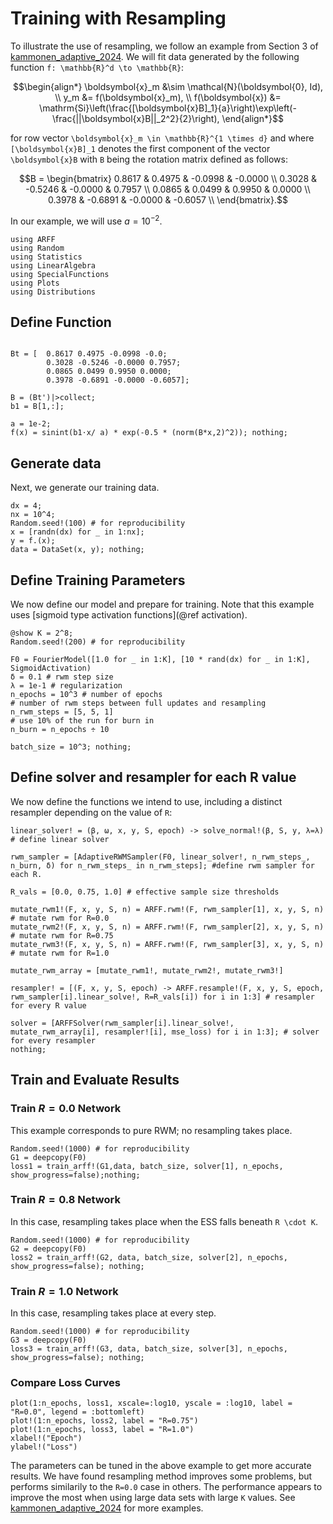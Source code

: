 # Training with Resampling
To illustrate the use of resampling, we follow an example from Section 3 of 
[kammonen_adaptive_2024](@cite).  We will fit data generated by the following
function ``f: \mathbb{R}^d \to \mathbb{R}``:
```math
\begin{align*}
    \boldsymbol{x}_m &\sim \mathcal{N}(\boldsymbol{0}, Id), \\
    y_m &= f(\boldsymbol{x}_m), \\
    f(\boldsymbol{x}) &= \mathrm{Si}\left(\frac{[\boldsymbol{x}B]_1}{a}\right)\exp\left(-\frac{||\boldsymbol{x}B||_2^2}{2}\right),
\end{align*}
```
for row vector ``\boldsymbol{x}_m \in \mathbb{R}^{1 \times d}`` and where
``[\boldsymbol{x}B]_1`` denotes the first component of the vector
``\boldsymbol{x}B`` with ``B`` being the rotation matrix defined as follows:
```math
B = \begin{bmatrix}
0.8617 & 0.4975 & -0.0998 & -0.0000 \\
0.3028 & -0.5246 & -0.0000 & 0.7957 \\
0.0865 & 0.0499 & 0.9950 & 0.0000 \\
0.3978 & -0.6891 & -0.0000 & -0.6057 \\
\end{bmatrix}.
```
In our example, we will use $a = 10^{-2}$.

```@setup ex4
using ARFF
using Random
using Statistics
using LinearAlgebra
using SpecialFunctions
using Plots
using Distributions
```

## Define Function
```@example ex4

Bt = [  0.8617 0.4975 -0.0998 -0.0;
        0.3028 -0.5246 -0.0000 0.7957;
        0.0865 0.0499 0.9950 0.0000;
        0.3978 -0.6891 -0.0000 -0.6057];

B = (Bt')|>collect;
b1 = B[1,:];

a = 1e-2;
f(x) = sinint(b1⋅x/ a) * exp(-0.5 * (norm(B*x,2)^2)); nothing;
```

## Generate data
Next, we generate our training data.
```@example ex4
dx = 4;
nx = 10^4;
Random.seed!(100) # for reproducibility
x = [randn(dx) for _ in 1:nx];
y = f.(x);
data = DataSet(x, y); nothing;
```

## Define Training Parameters
We now define our model and prepare for training.  Note that this example uses [sigmoid type activation functions](@ref activation).
```@example ex4
@show K = 2^8;
Random.seed!(200) # for reproducibility

F0 = FourierModel([1.0 for _ in 1:K], [10 * rand(dx) for _ in 1:K], SigmoidActivation)
δ = 0.1 # rwm step size
λ = 1e-1 # regularization
n_epochs = 10^3 # number of epochs
# number of rwm steps between full updates and resampling
n_rwm_steps = [5, 5, 1] 
# use 10% of the run for burn in
n_burn = n_epochs ÷ 10 

batch_size = 10^3; nothing;
```

## Define solver and resampler for each R value
We now define the functions we intend to use, including a distinct resampler
depending on the value of `R`:
```@example ex4
linear_solver! = (β, ω, x, y, S, epoch) -> solve_normal!(β, S, y, λ=λ) # define linear solver

rwm_sampler = [AdaptiveRWMSampler(F0, linear_solver!, n_rwm_steps_, n_burn, δ) for n_rwm_steps_ in n_rwm_steps]; #define rwm sampler for each R.

R_vals = [0.0, 0.75, 1.0] # effective sample size thresholds

mutate_rwm1!(F, x, y, S, n) = ARFF.rwm!(F, rwm_sampler[1], x, y, S, n) # mutate rwm for R=0.0
mutate_rwm2!(F, x, y, S, n) = ARFF.rwm!(F, rwm_sampler[2], x, y, S, n) # mutate rwm for R=0.75
mutate_rwm3!(F, x, y, S, n) = ARFF.rwm!(F, rwm_sampler[3], x, y, S, n) # mutate rwm for R=1.0

mutate_rwm_array = [mutate_rwm1!, mutate_rwm2!, mutate_rwm3!]

resampler! = [(F, x, y, S, epoch) -> ARFF.resample!(F, x, y, S, epoch, rwm_sampler[i].linear_solve!, R=R_vals[i]) for i in 1:3] # resampler for every R value

solver = [ARFFSolver(rwm_sampler[i].linear_solve!, mutate_rwm_array[i], resampler![i], mse_loss) for i in 1:3]; # solver for every resampler 
nothing;
```
## Train and Evaluate Results

### Train $R=0.0$ Network
This example corresponds to pure RWM; no resampling takes place.
```@example ex4
Random.seed!(1000) # for reproducibility
G1 = deepcopy(F0)
loss1 = train_arff!(G1,data, batch_size, solver[1], n_epochs, show_progress=false);nothing;
```

### Train $R=0.8$ Network
In this case, resampling takes place when the ESS falls beneath ``R \cdot K``.
```@example ex4
Random.seed!(1000) # for reproducibility
G2 = deepcopy(F0)
loss2 = train_arff!(G2, data, batch_size, solver[2], n_epochs, show_progress=false); nothing;
```

### Train $R=1.0$ Network
In this case, resampling takes place at every step.
```@example ex4
Random.seed!(1000) # for reproducibility
G3 = deepcopy(F0)
loss3 = train_arff!(G3, data, batch_size, solver[3], n_epochs, show_progress=false); nothing;
```

### Compare Loss Curves
```@example ex4
plot(1:n_epochs, loss1, xscale=:log10, yscale = :log10, label = "R=0.0", legend = :bottomleft)
plot!(1:n_epochs, loss2, label = "R=0.75")
plot!(1:n_epochs, loss3, label = "R=1.0")
xlabel!("Epoch")
ylabel!("Loss")
```
The parameters can be tuned in the above example to get more accurate results.
We have found resampling method improves some problems, but performs similarily
to the ``R=0.0`` case in others. The performance appears to improve the most
when using large data sets with large ``K`` values.  See
[kammonen_adaptive_2024](@cite) for more examples.

